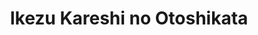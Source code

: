 --- 
title: "Ikezu Kareshi no Otoshikata"
publishdate: "2019-6-12T16:48:46+02:00"
src: "https://365manga.net/manga/ikezu-kareshi-no-otoshikata"
image: "https://data.365manga.net/images/thumbnails/16084-ikezu-kareshi-no-otoshikata.jpg"
description: "From Girls' Generation Scanlations: On the grounds of a manga-event, ero-mangaka Yukio couldn’t help but get seduced into being scouted by the editor, Tanaka. Lured in, everything went fine for his debut but, in reality Tanaka is a sadistic editor. He’s not going easy on Yukio, but on one day, even though he’s an erotic manga artist, Tanaka exposes him as a virgin… A sadistic glasses wearing-editor x tsundere virgin…"
---